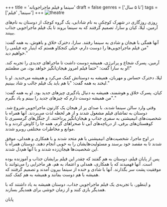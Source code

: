 +++
title = 'سینما و فیلم ماجراجویانه'
draft = false
genres = ['تا ۵ سال']
tags = ['سینما', 'فیلم']
+++
![theatre](/198.theatre.jpg)

روزی روزگاری در شهرک کوچکی به نام شادابی، یک گروه کوچک از دوستان به نام‌های آرمین، لیلا، کیان و سارا، تصمیم گرفتند که به سینما بروند تا یک فیلم ماجراجویی جذاب ببینند.

آنها همگی با هیجان و شادی به سینما رفتند. سارا، دخترک خلاق و باهوش، به همه گفت: "من فیلم ماجراجویی‌ها را دوست دارم، خیلی کنجکاو هستم که اینبار چه فیلمی را خواهیم دید."

آرمین، پسرک شجاع و پرانرژی، همیشه دوست داشت تا ماجراهای جدیدی را تجربه کند. او به سارا گفت: "حتماً فیلم امروز هیجان‌انگیز خواهد بود، من مطمئنم!"

لیلا، دخترک حساس و مهربان، همیشه به دوستانش کمک می‌کرد و همیشه می‌خندید. او با لبخند به همه گفت: "با هم باید یک فیلم جالب و شاد ببینیم."

کیان، پسرک خلاق و هوشمند، همیشه به دنبال یادگیری چیزهای جدید بود. او به همه گفت: "من همیشه دوست دارم که چیزهای جدید را ببینم و یاد بگیرم."

وقتی وارد سالن سینما شدند، با صدای پر از هیجان یک کارتون ماجراجویی شروع شد. دوستان به تماشای فیلم مشغول شدند و از هر لحظه لذت می‌بردند. آنها همراه با شخصیت‌های انیمیشنی به سفری جذاب و هیجان‌انگیز پرداختند. از جنگل‌های گرمسیری تا کوهستان‌های برفی، از دریاچه‌های آبی تا صحراهای گرم، همه جا را کاوش کردند و با موانع و مخاطرات مختلفی روبرو شدند.

در اوج ماجرا، شخصیت‌های انیمیشنی با هم متحد شدند و با همکاری و همدلی، موفق شدند تا به مقصد خود برسند و مسئولیت‌هایشان را به خوبی انجام دهند. دوستان همراه با این شخصیت‌ها هیجان‌زده شدند و با آنها هم‌دل شدند.

پس از پایان فیلم، دوستان به هم گفتند که چقدر این فیلم برایشان جذاب و آموزنده بوده است. آنها فهمیدند که با همکاری، همدلی و اعتماد به هم، هر ماجرایی را می‌توانند با موفقیت پشت سر بگذارند. آنها با شادی و خنده از سینما بیرون آمدند و تصمیم گرفتند که همیشه با هم دوست بمانند و همیشه به هم کمک کنند.

و اینطور، با تجربه‌ی یک فیلم ماجراجویی جذاب، دوستان همیشه به یاد داشتند که با همدیگر بازی کنند و از زمان خوشی برای همدیگر بسازند.

پابان